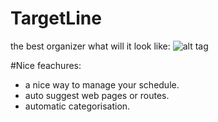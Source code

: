 # TargetLine
the best organizer
what will it look like: 
![alt tag](http://hereandafter.ru/resourses/TgLn-fin.png)

#Nice feachures: 
* a nice way to manage your schedule.
* auto suggest web pages or routes.
* automatic categorisation.
